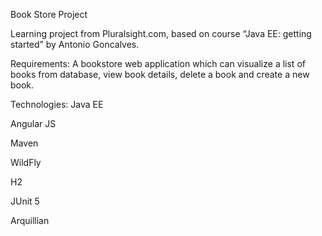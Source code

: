 Book Store Project

Learning project from Pluralsight.com, based on course “Java EE: getting started” by Antonio Goncalves.

Requirements: A bookstore web application which can visualize a list of books from database, view book details, delete a book and create a new book. 

Technologies:
Java EE

Angular JS

Maven

WildFly

H2

JUnit 5

Arquillian
